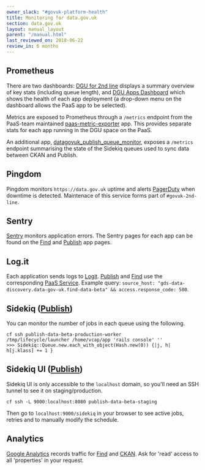 ```yaml
---
owner_slack: "#govuk-platform-health"
title: Monitoring for data.gov.uk
section: data.gov.uk
layout: manual_layout
parent: "/manual.html"
last_reviewed_on: 2018-06-22
review_in: 6 months
---
```

[publish]: apps/datagovuk_publish
[find]: apps/datagovuk_find
[paas-metric-exporter]: https://reliability-engineering.cloudapps.digital/manuals/set-up-paas-metric-exporter-with-prometheus.html#configure-container-metrics
[grafana]: https://grafana-paas.cloudapps.digital/d/xonj40imk/data-gov-uk?refresh=1m&orgId=1
[grafana-app-dashboard]: https://grafana-paas.cloudapps.digital/d/xonj40imk/data-gov-uk?refresh=1m&orgId=1
[sentry]: https://sentry.io/govuk/
[logit-paas]: https://docs.cloud.service.gov.uk/#set-up-the-logit-io-log-management-service
[logit]: https://logit.io/a/1c6b2316-16e2-4ca5-a3df-ff18631b0e74
[google-analytics]: https://sites.google.com/a/digital.cabinet-office.gov.uk/gds/information-management/use-online-tools-in-gds/use-google-analytics
[pagerduty]: https://govuk.pagerduty.com/
[ckan]: apps/ckanext-datagovuk
[dgu-queue-monitor]: https://github.com/alphagov/datagovuk_publish_queue_monitor

## Prometheus

There are two dashboards: [DGU for 2nd line][grafana] displays a summary overview of key stats (including queue length), and [DGU Apps Dashboard][grafana-app-dashboard] which shows the health of each app deployment (a drop-down menu on the dashboard allows the PaaS app to be selected).

Metrics are exposed to Prometheus through a `/metrics` endpoint from the PaaS-team maintained [paas-metric-exporter] app.  This provides separate stats for each app running in the DGU space on the PaaS.

An additional app, [datagovuk_publish_queue_monitor][dgu-queue-monitor], exposes a `/metrics` endpoint summarising the state of the Sidekiq queues used to sync data between CKAN and Publish.

## Pingdom

Pingdom monitors `https://data.gov.uk` uptime and alerts [PagerDuty] when downtime is detected. Maintenace of this service forms part of `#govuk-2nd-line`.

## Sentry

[Sentry] monitors application errors. The Sentry pages for each app can be found on the [Find] and [Publish] app pages.

## Log.it

Each application sends logs to [Logit]. [Publish] and [Find] use the corresponding [PaaS Service][logit-paas]. Example query: `source_host: "gds-data-discovery.data-gov-uk.find-data-beta" && access.response_code: 500`.

## Sidekiq ([Publish])

You can monitor the number of jobs in each queue using the following.

```
cf ssh publish-data-beta-production-worker
/tmp/lifecycle/launcher /home/vcap/app 'rails console' ''
>>> Sidekiq::Queue.new.each_with_object(Hash.new(0)) {|j, h| h[j.klass] += 1 }
```

## Sidekiq UI ([Publish])

Sidekiq UI is only accessible to the `localhost` domain, so you'll need an SSH tunnel to see it on staging/production.

```
cf ssh -L 9000:localhost:8080 publish-data-beta-staging
```

Then go to `localhost:9000/sidekiq` in your browser to see active jobs, retries and to manually modify the schedule.

## Analytics

[Google Analytics][google-analytics] records traffic for [Find] and [CKAN]. Ask for 'read' access to all 'properties' in your request.
